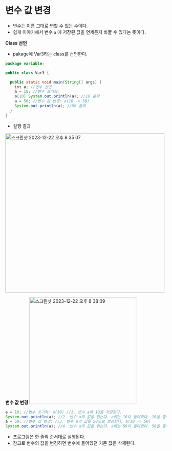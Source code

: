 # 변수 값 변경
- 변수는 이름 그대로 변할 수 있는 수이다.
- 쉽게 이야기해서 변수 `a` 에 저장된 값을 언제든지 바꿀 수 있다는 뜻이다.

**Class 선언**
- pakage에 Var3라는 class를 선언한다.

```java
package variable;

public class Var3 {

  public static void main(String[] args) {
    int a; //변수 선언
    a = 10; //변수 초기화:
    a(10) System.out.println(a); //10 출력
    a = 50; //변수 값 변경: a(10 -> 50)
    System.out.println(a); //50 출력
  }
}
```

- 실행 결과
<img width="497" alt="스크린샷 2023-12-22 오후 8 35 07" src="https://github.com/ajhwan/Java/assets/129160008/dd0e43e1-28f0-4c9c-83d3-8e57a607dec3">

**변수 값 변경**
<img width="334" alt="스크린샷 2023-12-22 오후 8 38 09" src="https://github.com/ajhwan/Java/assets/129160008/c7588d75-cd85-4c5e-a4c6-d87e63cdd121">

```java
a = 10; //변수 초기화: a(10) //1. 변수 a에 10을 저장한다.
System.out.println(a); //2. 변수 a의 값을 읽는다. a에는 10이 들어있다. 10을 출력한다.
a = 50; //변수 값 변경: //3. 변수 a의 값을 50으로 변경한다. a(10 -> 50)
System.out.println(a); //4. 변수 a의 값을 읽는다. a에는 50이 들어있다. 50을 출력한다.
```
- 프로그램은 한 줄씩 순서대로 실행된다.
- 참고로 변수의 값을 변경하면 변수에 들어있던 기존 값은 삭제된다.
